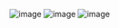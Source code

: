 ![image](https://user-images.githubusercontent.com/40969203/103284911-eb79c600-4a1f-11eb-9504-b3b0496200ad.png)
![image](https://user-images.githubusercontent.com/40969203/103284916-f16fa700-4a1f-11eb-988a-6a9acc3e7db9.png)
![image](https://user-images.githubusercontent.com/40969203/103284920-f59bc480-4a1f-11eb-9e93-f55a0d6702fb.png)
